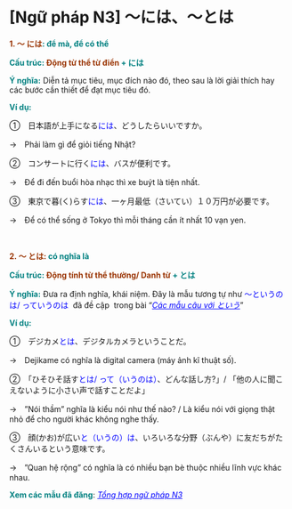 # [Ngữ pháp N3] ～には、～とは
<div class="entry-content">
<p><strong><span style="color: #008080;"><span style="color: #993300;">1. ～ には</span>: để mà, để có thể</span></strong></p>
<p><strong><span style="color: #008080;">Cấu trúc: <span style="color: #993300;">Động từ thể từ điển</span> + には</span></strong></p>
<p><strong><span style="color: #008080;">Ý nghĩa:</span></strong> Diễn tả mục tiêu, mục đích nào đó, theo sau là lời giải thích hay các bước cần thiết để đạt mục tiêu đó.</p>
<p><strong><span style="color: #008080;">Ví dụ:</span></strong></p>
<p>①　日本語が上手になる<span style="color: #0000ff;">には</span>、どうしたらいいですか。</p>
<p>→　Phải làm gì để giỏi tiếng Nhật?</p>
<p>②　コンサートに行く<span style="color: #0000ff;">には</span>、バスが便利です。</p>
<p>→　Để đi đến buổi hòa nhạc thì xe buýt là tiện nhất.</p>
<p>③　東京で暮(く)らす<span style="color: #0000ff;">には</span>、一ヶ月最低（さいてい）１０万円が必要です。</p>
<p>→　Để có thể sống ở Tokyo thì mỗi tháng cần ít nhất 10 vạn yen.</p>

<br/>
</p>
<p><strong><span style="color: #008080;"><span style="color: #993300;">2. ～ とは:</span> có nghĩa là</span></strong></p>
<p><strong><span style="color: #008080;">Cấu trúc:<span style="color: #993300;"> Động tính từ thể thường/ Danh từ</span> + とは</span></strong></p>
<p><strong><span style="color: #008080;">Ý nghĩa:</span></strong> Đưa ra định nghĩa, khái niệm. Đây là mẫu tương tự như <span style="color: #0000ff;">～というのは/ っていうのは</span>  đã đề cập  trong bài “<em><span style="color: #0000ff;"><a href="https://bikae.net/ngu-phap/ngu-phap-n3-cac-mau-cau-voi-to-iu/" style="color: #0000ff;" target="_blank">Các mẫu câu với という</a></span></em>”</p>
<p><span style="color: #008080;"><strong>Ví dụ:</strong></span></p>
<p>①　デジカメ<span style="color: #0000ff;">とは</span>、デジタルカメラということだ。</p>
<p>→　Dejikame có nghĩa là digital camera (máy ảnh kĩ thuật số).</p>
<p>②　「ひそひそ話す<span style="color: #0000ff;">とは/ って（いうのは）</span>、どんな話し方?」/ 「他の人に聞こえないように小さい声で話すことだよ」</p>
<p>→　”Nói thầm” nghĩa là kiểu nói như thế nào? / Là kiểu nói với giọng thật nhỏ để cho người khác không nghe thấy.</p>
<p>③　顔(かお)が広い<span style="color: #0000ff;">と（いうの）は</span>、いろいろな分野（ぶんや）に友だちがたくさんいるという意味です。</p>
<p>→　”Quan hệ rộng” có nghĩa là có nhiều bạn bè thuộc nhiều lĩnh vực khác nhau.</p>
<p><strong><span style="color: #008080;">Xem các mẫu đã đăng</span></strong>: <span style="color: #0000ff;"><em><a href="https://bikae.net/ngu-phap/tong-hop-ngu-phap-n3/" style="color: #0000ff;" target="_blank">Tổng hợp ngữ pháp N3</a></em></span></p>

</div>